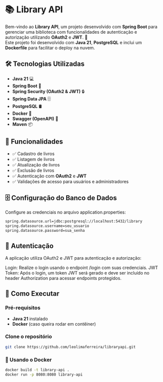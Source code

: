 # 📚 Library API

Bem-vindo ao **Library API**, um projeto desenvolvido com **Spring Boot** para gerenciar uma biblioteca com funcionalidades de autenticação e autorização utilizando **OAuth2** e **JWT**. 🚀  
Este projeto foi desenvolvido com **Java 21**, **PostgreSQL** e inclui um **Dockerfile** para facilitar o deploy na nuvem.

## 🛠️ Tecnologias Utilizadas
- **Java 21** 💻
- **Spring Boot** 🌱
- **Spring Security (OAuth2 & JWT)** 🔒
- **Spring Data JPA** 🗄️
- **PostgreSQL** 🛢️
- **Docker** 🐳
- **Swagger (OpenAPI)** 📖
- **Maven** 📦

## 🚀 Funcionalidades
- ✅ Cadastro de livros  
- ✅ Listagem de livros  
- ✅ Atualização de livros  
- ✅ Exclusão de livros  
- ✅ Autenticação com **OAuth2** e **JWT**  
- ✅ Validações de acesso para usuários e administradores

## 🗄️ Configuração do Banco de Dados
Configure as credenciais no arquivo application.properties:
```sh
spring.datasource.url=jdbc:postgresql://localhost:5432/library
spring.datasource.username=seu_usuario
spring.datasource.password=sua_senha
```


## 🔑 Autenticação
A aplicação utiliza OAuth2 e JWT para autenticação e autorização:

Login: Realize o login usando o endpoint /login com suas credenciais.
JWT Token: Após o login, um token JWT será gerado e deve ser incluído no header Authorization para acessar endpoints protegidos.

## 🔧 Como Executar

### Pré-requisitos
- **Java 21** instalado
- **Docker** (caso queira rodar em contêiner)

### **Clone o repositório**  
   ```sh
   git clone https://github.com/leolimaferreira/libraryapi.git
```

### 🐳 Usando o Docker
```sh
docker build -t library-api .
docker run -p 8080:8080 library-api
